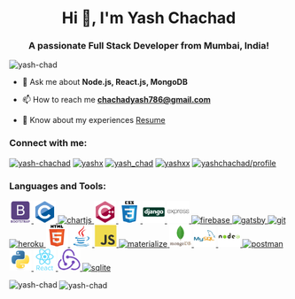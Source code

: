 <h1 align="center">Hi 👋, I'm Yash Chachad</h1>
<h3 align="center">A passionate Full Stack Developer from Mumbai, India!</h3>

<p align="left"> <img src="https://komarev.com/ghpvc/?username=yash-chad&label=Profile%20views&color=0e75b6&style=flat" alt="yash-chad" /> </p>

- 💬 Ask me about **Node.js, React.js, MongoDB**

- 📫 How to reach me **chachadyash786@gmail.com**

- 📄 Know about my experiences [Resume](https://drive.google.com/file/d/19qZ6zga3ppyqetDa6A8RbRzU31tESZJF/view)

<h3 align="left">Connect with me:</h3>
<p align="left">
<a href="https://linkedin.com/in/yash-chachad" target="blank"><img align="center" src="https://cdn.jsdelivr.net/npm/simple-icons@3.1.0/icons/linkedin.svg" alt="yash-chachad" height="30" width="40" /></a>
<a href="https://www.codechef.com/users/yashx" target="blank"><img align="center" src="https://cdn.jsdelivr.net/npm/simple-icons@3.1.0/icons/codechef.svg" alt="yashx" height="30" width="40" /></a>
<a href="https://codeforces.com/profile/yash_chad" target="blank"><img align="center" src="https://cdn.jsdelivr.net/npm/simple-icons@3.1.0/icons/codeforces.svg" alt="yash_chad" height="30" width="40" /></a>
<a href="https://www.leetcode.com/yashxx" target="blank"><img align="center" src="https://cdn.jsdelivr.net/npm/simple-icons@3.1.0/icons/leetcode.svg" alt="yashxx" height="30" width="40" /></a>
<a href="https://auth.geeksforgeeks.org/user/yashchachad/profile" target="blank"><img align="center" src="https://cdn.jsdelivr.net/npm/simple-icons@3.1.0/icons/geeksforgeeks.svg" alt="yashchachad/profile" height="30" width="40" /></a>
</p>

<h3 align="left">Languages and Tools:</h3>
<p align="left"> <a href="https://getbootstrap.com" target="_blank"> <img src="https://raw.githubusercontent.com/devicons/devicon/master/icons/bootstrap/bootstrap-plain-wordmark.svg" alt="bootstrap" width="40" height="40"/> </a> <a href="https://www.cprogramming.com/" target="_blank"> <img src="https://raw.githubusercontent.com/devicons/devicon/master/icons/c/c-original.svg" alt="c" width="40" height="40"/> </a> <a href="https://www.chartjs.org" target="_blank"> <img src="https://www.chartjs.org/media/logo-title.svg" alt="chartjs" width="40" height="40"/> </a> <a href="https://www.w3schools.com/cpp/" target="_blank"> <img src="https://raw.githubusercontent.com/devicons/devicon/master/icons/cplusplus/cplusplus-original.svg" alt="cplusplus" width="40" height="40"/> </a> <a href="https://www.w3schools.com/css/" target="_blank"> <img src="https://raw.githubusercontent.com/devicons/devicon/master/icons/css3/css3-original-wordmark.svg" alt="css3" width="40" height="40"/> </a> <a href="https://www.djangoproject.com/" target="_blank"> <img src="https://raw.githubusercontent.com/devicons/devicon/master/icons/django/django-original.svg" alt="django" width="40" height="40"/> </a> <a href="https://expressjs.com" target="_blank"> <img src="https://raw.githubusercontent.com/devicons/devicon/master/icons/express/express-original-wordmark.svg" alt="express" width="40" height="40"/> </a> <a href="https://firebase.google.com/" target="_blank"> <img src="https://www.vectorlogo.zone/logos/firebase/firebase-icon.svg" alt="firebase" width="40" height="40"/> </a> <a href="https://www.gatsbyjs.com/" target="_blank"> <img src="https://www.vectorlogo.zone/logos/gatsbyjs/gatsbyjs-icon.svg" alt="gatsby" width="40" height="40"/> </a> <a href="https://git-scm.com/" target="_blank"> <img src="https://www.vectorlogo.zone/logos/git-scm/git-scm-icon.svg" alt="git" width="40" height="40"/> </a> <a href="https://heroku.com" target="_blank"> <img src="https://www.vectorlogo.zone/logos/heroku/heroku-icon.svg" alt="heroku" width="40" height="40"/> </a> <a href="https://www.w3.org/html/" target="_blank"> <img src="https://raw.githubusercontent.com/devicons/devicon/master/icons/html5/html5-original-wordmark.svg" alt="html5" width="40" height="40"/> </a> <a href="https://www.java.com" target="_blank"> <img src="https://raw.githubusercontent.com/devicons/devicon/master/icons/java/java-original.svg" alt="java" width="40" height="40"/> </a> <a href="https://developer.mozilla.org/en-US/docs/Web/JavaScript" target="_blank"> <img src="https://raw.githubusercontent.com/devicons/devicon/master/icons/javascript/javascript-original.svg" alt="javascript" width="40" height="40"/> </a> <a href="https://materializecss.com/" target="_blank"> <img src="https://raw.githubusercontent.com/prplx/svg-logos/5585531d45d294869c4eaab4d7cf2e9c167710a9/svg/materialize.svg" alt="materialize" width="40" height="40"/> </a> <a href="https://www.mongodb.com/" target="_blank"> <img src="https://raw.githubusercontent.com/devicons/devicon/master/icons/mongodb/mongodb-original-wordmark.svg" alt="mongodb" width="40" height="40"/> </a> <a href="https://www.mysql.com/" target="_blank"> <img src="https://raw.githubusercontent.com/devicons/devicon/master/icons/mysql/mysql-original-wordmark.svg" alt="mysql" width="40" height="40"/> </a> <a href="https://nodejs.org" target="_blank"> <img src="https://raw.githubusercontent.com/devicons/devicon/master/icons/nodejs/nodejs-original-wordmark.svg" alt="nodejs" width="40" height="40"/> </a> <a href="https://postman.com" target="_blank"> <img src="https://www.vectorlogo.zone/logos/getpostman/getpostman-icon.svg" alt="postman" width="40" height="40"/> </a> <a href="https://www.python.org" target="_blank"> <img src="https://raw.githubusercontent.com/devicons/devicon/master/icons/python/python-original.svg" alt="python" width="40" height="40"/> </a> <a href="https://reactjs.org/" target="_blank"> <img src="https://raw.githubusercontent.com/devicons/devicon/master/icons/react/react-original-wordmark.svg" alt="react" width="40" height="40"/> </a> <a href="https://redux.js.org" target="_blank"> <img src="https://raw.githubusercontent.com/devicons/devicon/master/icons/redux/redux-original.svg" alt="redux" width="40" height="40"/> </a> <a href="https://www.sqlite.org/" target="_blank"> <img src="https://www.vectorlogo.zone/logos/sqlite/sqlite-icon.svg" alt="sqlite" width="40" height="40"/> </a> </p>

<p><img align="left" src="https://github-readme-stats.vercel.app/api/top-langs?username=yash-chad&show_icons=true&locale=en&layout=compact" alt="yash-chad" /></p>

<p>&nbsp;<img align="center" src="https://github-readme-stats.vercel.app/api?username=yash-chad&show_icons=true&locale=en&count_private=true" alt="yash-chad" /></p>

<!-- <p><img align="center" src="https://github-readme-streak-stats.herokuapp.com/?user=yash-chad&" alt="yash-chad" /></p> -->
